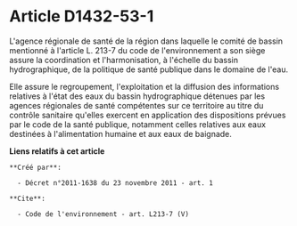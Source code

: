 # Article D1432-53-1

L'agence régionale de santé de la région dans laquelle le comité de bassin mentionné à l'article L. 213-7 du code de
l'environnement a son siège assure la coordination et l'harmonisation, à l'échelle du bassin hydrographique, de la politique
de santé publique dans le domaine de l'eau. 

Elle assure le regroupement, l'exploitation et la diffusion des informations relatives à l'état des eaux du bassin
hydrographique détenues par les agences régionales de santé compétentes sur ce territoire au titre du contrôle sanitaire
qu'elles exercent en application des dispositions prévues par le code de la santé publique, notamment celles relatives aux
eaux destinées à l'alimentation humaine et aux eaux de baignade.

**Liens relatifs à cet article**

	**Créé par**:

	  - Décret n°2011-1638 du 23 novembre 2011 - art. 1

	**Cite**:

	  - Code de l'environnement - art. L213-7 (V)
